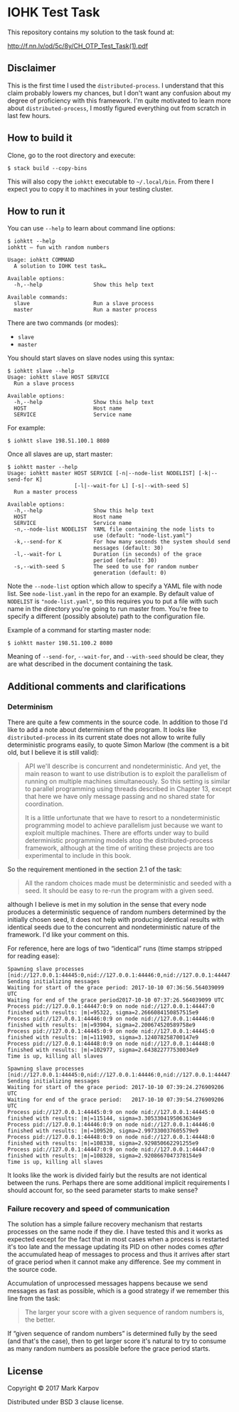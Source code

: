 # IOHK Test Task

This repository contains my solution to the task found at:

http://f.nn.lv/od/5c/8y/CH_OTP_Test_Task(1).pdf

## Disclaimer

This is the first time I used the `distributed-process`. I understand that
this claim probably lowers my chances, but I don't want any confusion about
my degree of proficiency with this framework. I'm quite motivated to learn
more about `distributed-process`, I mostly figured everything out from
scratch in last few hours.

## How to build it

Clone, go to the root directory and execute:

```
$ stack build --copy-bins
```

This will also copy the `iohktt` executable to `~/.local/bin`. From there I
expect you to copy it to machines in your testing cluster.

## How to run it

You can use `--help` to learn about command line options:

```
$ iohktt --help
iohktt — fun with random numbers

Usage: iohktt COMMAND
  A solution to IOHK test task…

Available options:
  -h,--help                Show this help text

Available commands:
  slave                    Run a slave process
  master                   Run a master process
```

There are two commands (or modes):

* `slave`
* `master`

You should start slaves on slave nodes using this syntax:

```
$ iohktt slave --help
Usage: iohktt slave HOST SERVICE
  Run a slave process

Available options:
  -h,--help                Show this help text
  HOST                     Host name
  SERVICE                  Service name
```

For example:

```
$ iohktt slave 198.51.100.1 8080
```

Once all slaves are up, start master:

```
$ iohktt master --help
Usage: iohktt master HOST SERVICE [-n|--node-list NODELIST] [-k|--send-for K]
                     [-l|--wait-for L] [-s|--with-seed S]
  Run a master process

Available options:
  -h,--help                Show this help text
  HOST                     Host name
  SERVICE                  Service name
  -n,--node-list NODELIST  YAML file containing the node lists to
                           use (default: "node-list.yaml")
  -k,--send-for K          For how many seconds the system should send
                           messages (default: 30)
  -l,--wait-for L          Duration (in seconds) of the grace
                           period (default: 30)
  -s,--with-seed S         The seed to use for random number
                           generation (default: 0)
```

Note the `--node-list` option which allow to specify a YAML file with node
list. See `node-list.yaml` in the repo for an example. By default value of
`NODELIST` is `"node-list.yaml"`, so this requires you to put a file with
such name in the directory you're going to run master from. You're free to
specify a different (possibly absolute) path to the configuration file.

Example of a command for starting master node:

```
$ iohktt master 198.51.100.2 8080
```

Meaning of `--send-for`, `--wait-for`, and `--with-seed` should be clear,
they are what described in the document containing the task.

## Additional comments and clarifications

### Determinism

There are quite a few comments in the source code. In addition to those I'd
like to add a note about determinism of the program. It looks like
`distributed-process` in its current state does not allow to write fully
deterministic programs easily, to quote Simon Marlow (the comment is a bit
old, but I believe it is still valid):

> API we'll describe is concurrent and nondeterministic. And yet, the main
> reason to want to use distribution is to exploit the parallelism of
> running on multiple machines simultaneously. So this setting is similar to
> parallel programming using threads described in Chapter 13, except that
> here we have only message passing and no shared state for coordination.
>
> It is a little unfortunate that we have to resort to a nondeterministic
> programming model to achieve parallelism just because we want to exploit
> multiple machines. There are efforts under way to build deterministic
> programming models atop the distributed-process framework, although at the
> time of writing these projects are too experimental to include in this
> book.

So the requirement mentioned in the section 2.1 of the task:

> All the random choices made must be deterministic and seeded with a seed.
> It should be easy to re-run the program with a given seed.

although I believe is met in my solution in the sense that every node
produces a deterministic sequence of random numbers determined by the
initially chosen seed, it does not help with producing identical results
with identical seeds due to the concurrent and nondeterministic nature of
the framework. I'd like your comment on this.

For reference, here are logs of two “identical” runs (time stamps stripped
for reading ease):

```
Spawning slave processes
[nid://127.0.0.1:44445:0,nid://127.0.0.1:44446:0,nid://127.0.0.1:44447:0,nid://127.0.0.1:44448:0]
Sending initializing messages
Waiting for start of the grace period: 2017-10-10 07:36:56.564039099 UTC
Waiting for end of the grace period2017-10-10 07:37:26.564039099 UTC
Process pid://127.0.0.1:44447:0:9 on node nid://127.0.0.1:44447:0 finished with results: |m|=95322, sigma=2.2666084150857515e9
Process pid://127.0.0.1:44446:0:9 on node nid://127.0.0.1:44446:0 finished with results: |m|=93904, sigma=2.200674520589758e9
Process pid://127.0.0.1:44445:0:9 on node nid://127.0.0.1:44445:0 finished with results: |m|=111903, sigma=3.124078258700147e9
Process pid://127.0.0.1:44448:0:9 on node nid://127.0.0.1:44448:0 finished with results: |m|=102977, sigma=2.643822777530034e9
Time is up, killing all slaves
```

```
Spawning slave processes
[nid://127.0.0.1:44445:0,nid://127.0.0.1:44446:0,nid://127.0.0.1:44447:0,nid://127.0.0.1:44448:0]
Sending initializing messages
Waiting for start of the grace period: 2017-10-10 07:39:24.276909206 UTC
Waiting for end of the grace period:   2017-10-10 07:39:54.276909206 UTC
Process pid://127.0.0.1:44445:0:9 on node nid://127.0.0.1:44445:0 finished with results: |m|=115144, sigma=3.3053304195063634e9
Process pid://127.0.0.1:44446:0:9 on node nid://127.0.0.1:44446:0 finished with results: |m|=109520, sigma=2.997330037605579e9
Process pid://127.0.0.1:44448:0:9 on node nid://127.0.0.1:44448:0 finished with results: |m|=108338, sigma=2.929850662291255e9
Process pid://127.0.0.1:44447:0:9 on node nid://127.0.0.1:44447:0 finished with results: |m|=108328, sigma=2.9208667047378154e9
Time is up, killing all slaves
```

It looks like the work is divided fairly but the results are not identical
between the runs. Perhaps there are some additional implicit requirements I
should account for, so the seed parameter starts to make sense?

### Failure recovery and speed of communication

The solution has a simple failure recovery mechanism that restarts processes
on the same node if they die. I have tested this and it works as expected
except for the fact that in most cases when a process is restarted it's too
late and the message updating its PID on other nodes comes *after* the
accumulated heap of messages to process and thus it arrives after start of
grace period when it cannot make any difference. See my comment in the
source code.

Accumulation of unprocessed messages happens because we send messages as
fast as possible, which is a good strategy if we remember this line from the
task:

> The larger your score with a given sequence of random numbers is, the
> better.

If “given sequence of random numbers” is determined fully by the seed (and
that's the case), then to get larger score it's natural to try to consume as
many random numbers as possible before the grace period starts.

## License

Copyright © 2017 Mark Karpov

Distributed under BSD 3 clause license.
